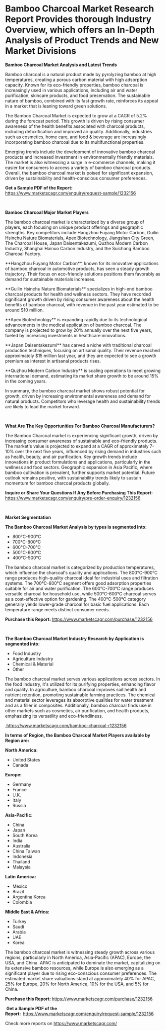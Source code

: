 <p><h1>Bamboo Charcoal Market Research Report Provides thorough Industry Overview, which offers an In-Depth Analysis of Product Trends and New Market Divisions</h1></p><p><strong>Bamboo Charcoal Market Analysis and Latest Trends</strong></p>
<p><p>Bamboo charcoal is a natural product made by pyrolyzing bamboo at high temperatures, creating a porous carbon material with high adsorption capacity. Known for its eco-friendly properties, bamboo charcoal is increasingly used in various applications, including air and water purification, skincare products, and food preservation. The sustainable nature of bamboo, combined with its fast growth rate, reinforces its appeal in a market that is leaning toward green solutions.</p><p>The Bamboo Charcoal Market is expected to grow at a CAGR of 5.2% during the forecast period. This growth is driven by rising consumer awareness of the health benefits associated with charcoal products, including detoxification and improved air quality. Additionally, industries such as cosmetics, home care, and food & beverage are increasingly incorporating bamboo charcoal due to its multifunctional properties.</p><p>Emerging trends include the development of innovative bamboo charcoal products and increased investment in environmentally friendly materials. The market is also witnessing a surge in e-commerce channels, making it easier for consumers to access a variety of bamboo charcoal products. Overall, the bamboo charcoal market is poised for significant expansion, driven by sustainability and health-conscious consumer preferences.</p></p>
<p><strong>Get a Sample PDF of the Report:&nbsp;</strong> <a href="https://www.marketscagr.com/enquiry/request-sample/1232156?utm_campaign=2667&utm_medium=2&utm_source=Github&utm_content=ia&utm_term=02042025&utm_id=bamboo-charcoal">https://www.marketscagr.com/enquiry/request-sample/1232156</a></p>
<p>&nbsp;</p>
<p><strong>Bamboo Charcoal Major Market Players</strong></p>
<p><p>The bamboo charcoal market is characterized by a diverse group of players, each focusing on unique product offerings and geographic strengths. Key competitors include Hangzhou Fuyang Motor Carbon, Guilin Hsinchu Nature Biomaterials, Apex Biotechnology, Jiangshan City Green, The Charcoal House, Japan Daisentakezumi, Quzhou Modern Carbon Industry, Shanghai Hainuo Carbon Industry, and the Suichang Bamboo Charcoal Factory.</p><p>**Hangzhou Fuyang Motor Carbon**, known for its innovative applications of bamboo charcoal in automotive products, has seen a steady growth trajectory. Their focus on eco-friendly solutions positions them favorably as demand for sustainable materials increases.</p><p>**Guilin Hsinchu Nature Biomaterials** specializes in high-end bamboo charcoal products for health and wellness sectors. They have recorded significant growth driven by rising consumer awareness about the health benefits of bamboo charcoal, with revenue in the past year estimated to be around $10 million.</p><p>**Apex Biotechnology** is expanding rapidly due to its technological advancements in the medical application of bamboo charcoal. The company is projected to grow by 20% annually over the next five years, fueled by increasing investments in healthcare innovations.</p><p>**Japan Daisentakezumi** has carved a niche with traditional charcoal production techniques, focusing on artisanal quality. Their revenue reached approximately $15 million last year, and they are expected to see a growth premium as interest in artisanal products rises.</p><p>**Quzhou Modern Carbon Industry** is scaling operations to meet growing international demand, estimating its market share growth to be around 15% in the coming years.</p><p>In summary, the bamboo charcoal market shows robust potential for growth, driven by increasing environmental awareness and demand for natural products. Competitors who leverage health and sustainability trends are likely to lead the market forward.</p></p>
<p>&nbsp;</p>
<p><strong>What Are The Key Opportunities For Bamboo Charcoal Manufacturers?</strong></p>
<p><p>The Bamboo Charcoal market is experiencing significant growth, driven by increasing consumer awareness of sustainable and eco-friendly products. The market's value is projected to expand at a CAGR of approximately 7-10% over the next five years, influenced by rising demand in industries such as health, beauty, and air purification. Key growth trends include innovations in product formulations and applications, particularly in the wellness and food sectors. Geographic expansion in Asia Pacific, where bamboo cultivation is prevalent, further supports market potential. Future outlook remains positive, with sustainability trends likely to sustain momentum for bamboo charcoal products globally.</p></p>
<p><strong>Inquire or Share Your Questions If Any Before Purchasing This Report:</strong> <a href="https://www.marketscagr.com/enquiry/pre-order-enquiry/1232156?utm_campaign=2667&utm_medium=2&utm_source=Github&utm_content=ia&utm_term=02042025&utm_id=bamboo-charcoal">https://www.marketscagr.com/enquiry/pre-order-enquiry/1232156</a></p>
<p>&nbsp;</p>
<p><strong>Market Segmentation</strong></p>
<p><strong>The Bamboo Charcoal Market Analysis by types is segmented into:</strong></p>
<p><ul><li>800℃-900℃</li><li>700℃-800℃</li><li>600℃-700℃</li><li>500℃-600℃</li><li>400℃-500℃</li></ul></p>
<p><p>The bamboo charcoal market is categorized by production temperatures, which influence the charcoal's quality and applications. The 800℃-900℃ range produces high-quality charcoal ideal for industrial uses and filtration systems. The 700℃-800℃ segment offers good adsorption properties suitable for air and water purification. The 600℃-700℃ range produces versatile charcoal for household use, while 500℃-600℃ charcoal serves as a cost-effective option for gardening. The 400℃-500℃ category generally yields lower-grade charcoal for basic fuel applications. Each temperature range meets distinct consumer needs.</p></p>
<p><strong>Purchase this Report:&nbsp;</strong><a href="https://www.marketscagr.com/purchase/1232156?utm_campaign=2667&utm_medium=2&utm_source=Github&utm_content=ia&utm_term=02042025&utm_id=bamboo-charcoal">https://www.marketscagr.com/purchase/1232156</a></p>
<p>&nbsp;</p>
<p><strong>The Bamboo Charcoal Market Industry Research by Application is segmented into:</strong></p>
<p><ul><li>Food Industry</li><li>Agriculture Industry</li><li>Chemical & Material</li><li>Other</li></ul></p>
<p><p>The bamboo charcoal market serves various applications across sectors. In the food industry, it's utilized for its purifying properties, enhancing flavor and quality. In agriculture, bamboo charcoal improves soil health and nutrient retention, promoting sustainable farming practices. The chemical and material sector leverages its absorptive qualities for water treatment and as a filler in composites. Additionally, bamboo charcoal finds use in other markets such as cosmetics, air purification, and health products, emphasizing its versatility and eco-friendliness.</p></p>
<p><a href="https://www.marketscagr.com/bamboo-charcoal-r1232156?utm_campaign=2667&utm_medium=2&utm_source=Github&utm_content=ia&utm_term=02042025&utm_id=bamboo-charcoal">&nbsp;https://www.marketscagr.com/bamboo-charcoal-r1232156</a></p>
<p><strong>In terms of Region, the Bamboo Charcoal Market Players available by Region are:</strong></p>
<p>
    <p> <strong> North America: </strong>
        <ul>
            <li>United States</li>
            <li>Canada</li>
        </ul>
        </p> 
    <p> <strong> Europe: </strong>
        <ul>
            <li>Germany</li>
            <li>France</li>
            <li>U.K.</li>
            <li>Italy</li>
            <li>Russia</li>
        </ul>
        </p> 
    <p> <strong> Asia-Pacific: </strong>
        <ul>
            <li>China</li>
            <li>Japan</li>
            <li>South Korea</li>
            <li>India</li>
            <li>Australia</li>
            <li>China Taiwan</li>
            <li>Indonesia</li>
            <li>Thailand</li>
            <li>Malaysia</li>
        </ul>
        </p> 
    <p> <strong> Latin America: </strong>
        <ul>
            <li>Mexico</li>
            <li>Brazil</li>
            <li>Argentina Korea</li>
            <li>Colombia</li>
        </ul>
        </p> 
    <p> <strong> Middle East & Africa: </strong>
        <ul>
            <li>Turkey</li>
            <li>Saudi</li>
            <li>Arabia</li>
            <li>UAE</li>
            <li>Korea</li>
        </ul>
    </p>
    </p>
<p><p>The bamboo charcoal market is witnessing steady growth across various regions, particularly in North America, Asia-Pacific (APAC), Europe, the USA, and China. APAC is anticipated to dominate the market, capitalizing on its extensive bamboo resources, while Europe is also emerging as a significant player due to rising eco-conscious consumer preferences. The estimated market share valuations stand at approximately 40% for APAC, 25% for Europe, 20% for North America, 10% for the USA, and 5% for China.</p></p>
<p><strong>Purchase this Report: </strong><a href="https://www.marketscagr.com/purchase/1232156?utm_campaign=2667&utm_medium=2&utm_source=Github&utm_content=ia&utm_term=02042025&utm_id=bamboo-charcoal">https://www.marketscagr.com/purchase/1232156</a></p>
<p>&nbsp;<strong>Get a Sample PDF of the Report:&nbsp;&nbsp;</strong><a href="https://www.marketscagr.com/enquiry/request-sample/1232156?utm_campaign=2667&utm_medium=2&utm_source=Github&utm_content=ia&utm_term=02042025&utm_id=bamboo-charcoal">https://www.marketscagr.com/enquiry/request-sample/1232156</a></p>
<p><strong></strong></p>
<p>Check more reports on <a href="https://www.marketscagr.com/?utm_campaign=2667&utm_medium=2&utm_source=Github&utm_content=ia&utm_term=02042025&utm_id=bamboo-charcoal">https://www.marketscagr.com/</a></p>